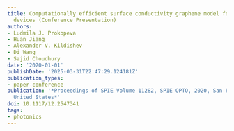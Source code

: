 ```yaml
---
title: Computationally efficient surface conductivity graphene model for tunable graphene-based
  devices (Conference Presentation)
authors:
- Ludmila J. Prokopeva
- Huan Jiang
- Alexander V. Kildishev
- Di Wang
- Sajid Choudhury
date: '2020-01-01'
publishDate: '2025-03-31T22:47:29.124181Z'
publication_types:
- paper-conference
publication: '*Proceedings of SPIE Volume 11282, SPIE OPTO, 2020, San Francisco, California,
  United States*'
doi: 10.1117/12.2547341
tags:
- photonics
---
```

